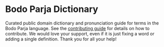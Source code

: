
# Bodo Parja Dictionary

Curated public domain dictionary and pronunciation guide for terms in the Bodo Parja language. See the [contributing guide](https://github.com/drumworkteam/term/blob/make/.github/contributing.md) for details on how to contribute. We would love your support, even if it is just fixing a word or adding a single definition. Thank you for all your help!
